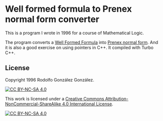 # Well formed formula to Prenex normal form converter

This is a program I wrote in 1996 for a course of Mathematical Logic.

The program converts a [Well Formed Formula](https://en.wikipedia.org/wiki/Well-formed_formula) into [Prenex normal form](https://en.wikipedia.org/wiki/Prenex_normal_form). And it is also a good exercise on using pointers in C++. It compiled with Turbo C++.

## License

Copyright 1996 Rodolfo González González.

[![CC BY-NC-SA 4.0][cc-by-nc-sa-shield]][cc-by-nc-sa]

This work is licensed under a
[Creative Commons Attribution-NonCommercial-ShareAlike 4.0 International License][cc-by-nc-sa].

[![CC BY-NC-SA 4.0][cc-by-nc-sa-image]][cc-by-nc-sa]

[cc-by-nc-sa]: http://creativecommons.org/licenses/by-nc-sa/4.0/
[cc-by-nc-sa-image]: https://licensebuttons.net/l/by-nc-sa/4.0/88x31.png
[cc-by-nc-sa-shield]: https://img.shields.io/badge/License-CC%20BY--NC--SA%204.0-lightgrey.svg
